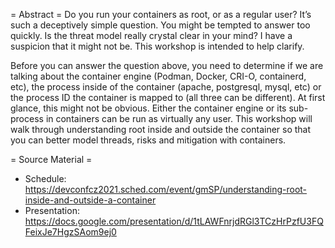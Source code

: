 = Abstract =
Do you run your containers as root, or as a regular user? It’s such a deceptively simple question. You might be tempted to answer too quickly. Is the threat model really crystal clear in your mind? I have a suspicion that it might not be. This workshop is intended to help clarify.

Before you can answer the question above, you need to determine if we are talking about the container engine (Podman, Docker, CRI-O, containerd, etc), the process inside of the container (apache, postgresql, mysql, etc) or the process ID the container is mapped to (all three can be different). At first glance, this might not be obvious. Either the container engine or its sub-process in containers can be run as virtually any user. This workshop will walk through understanding root inside and outside the container so that you can better model threads, risks and mitigation with containers.

= Source Material =
* Schedule: https://devconfcz2021.sched.com/event/gmSP/understanding-root-inside-and-outside-a-container
* Presentation: https://docs.google.com/presentation/d/1tLAWFnrjdRGl3TCzHrPzfU3FQFeixJe7HgzSAom9ej0
